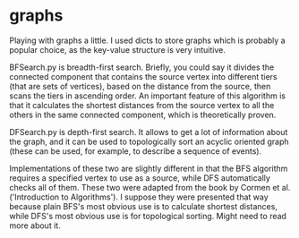 # graphs
Playing with graphs a little.
I used dicts to store graphs which is probably a popular choice, as the key-value structure is very intuitive.


BFSearch.py is breadth-first search. 
Briefly, you could say it divides the connected component that contains the source vertex into different tiers (that are sets of vertices), based on the distance from the source, then scans the tiers in ascending order. An important feature of this algorithm is that it calculates the shortest distances from the source vertex to all the others in the same connected component, which is theoretically proven.


DFSearch.py is depth-first search. It allows to get a lot of information about the graph, and it can be used to topologically sort an acyclic oriented graph (these can be used, for example, to describe a sequence of events).


Implementations of these two are slightly different in that the BFS algorithm requires a specified vertex to use as a source, while DFS automatically checks all of them. These two were adapted from the book by Cormen et al. ('Introduction to Algorithms'). I suppose they were presented that way because plain BFS's most obvious use is to calculate shortest distances, while DFS's most obvious use is for topological sorting. Might need to read more about it.

